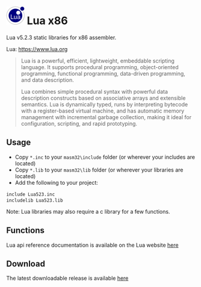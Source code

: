 # ![](../../assets/Lua.png) Lua x86

Lua v5.2.3 static libraries for x86 assembler. 

Lua: https://www.lua.org

> Lua is a powerful, efficient, lightweight, embeddable scripting language. It supports procedural programming, object-oriented programming, functional programming, data-driven programming, and data description.
>
> Lua combines simple procedural syntax with powerful data description constructs based on associative arrays and extensible semantics. Lua is dynamically typed, runs by interpreting bytecode with a register-based virtual machine, and has automatic memory management with incremental garbage collection, making it ideal for configuration, scripting, and rapid prototyping. 
>

## Usage

* Copy `*.inc` to your `masm32\include` folder (or wherever your includes are located)
* Copy `*.lib` to your `masm32\lib` folder (or wherever your libraries are located)
* Add the following to your project:
```assembly
include Lua523.inc
includelib Lua523.lib
```
Note: Lua libraries may also require a c library for a few functions.

## Functions

Lua api reference documentation is available on the Lua website [here](https://www.lua.org/docs.html)

## Download

The latest downloadable release is available [here](https://github.com/mrfearless/libraries/blob/master/releases/Lua_x86.zip?raw=true)
